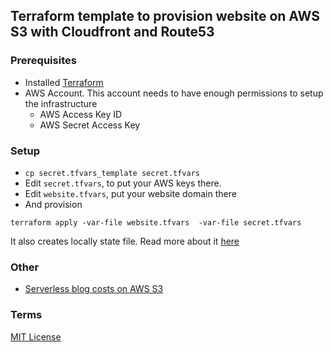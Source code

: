 
## Terraform template to provision website on AWS S3 with Cloudfront and Route53

### Prerequisites

* Installed [Terraform](https://www.terraform.io)
* AWS Account. This account needs to have enough permissions to setup the infrastructure
  * AWS Access Key ID
  * AWS Secret Access Key

### Setup

* `cp secret.tfvars_template secret.tfvars`
* Edit `secret.tfvars`, to put your AWS keys there.
* Edit `website.tfvars`, put your website domain there
* And provision
```
terraform apply -var-file website.tfvars  -var-file secret.tfvars
```

It also creates locally state file. Read more about it [here](https://www.terraform.io/docs/state/)

### Other

* [Serverless blog costs on AWS S3](http://perfect-blog.jevsejev.io/2016/05/17/aws-serverless-blog-costs/)

### Terms

[MIT License](https://tldrlegal.com/license/mit-license)
